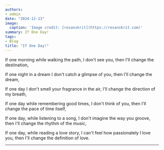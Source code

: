 ```yaml
---
authors:
- admin
date: "2024-12-13"
image:
  caption: 'Image credit: [resanskrit](https://resanskrit.com)'
summary: If One Day!
tags:
- Blog
title: "If One Day!"
---
```

If one morning while walking the path, I don't see you, then I'll change the destination,

If one night in a dream I don't catch a glimpse of you, then I'll change the dream,

If one day I don't smell your fragrance in the air, I'll change the direction of my breath,

If one day while remembering good times, I don't think of you, then I'll change the pace of time itself,

If one day, while listening to a song, I don't imagine the way you groove, then I'll change the rhythm of the
music,

If one day, while reading a love story, I can't feel how passionately I love you, then I'll change the definition of love.



---


